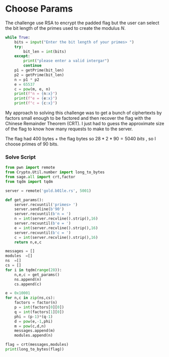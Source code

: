# Choose Params

The challenge use RSA to encrypt the padded flag but the user can select the bit length of the primes used to create the modulus $N$.

```python
while True:
    bits = input("Enter the bit length of your primes> ")
    try:
        bit_len = int(bits)
    except:
        print("please enter a valid intergar")
        continue
    p1 = getPrime(bit_len)
    p2 = getPrime(bit_len)
    n = p1 * p2
    e = 65537
    c = pow(m, e, n)
    print(f"n = {n:x}")
    print(f"e = {e:x}")
    print(f"c = {c:x}")
```

My approach to solving this challenge was to get a bunch of ciphertexts by factors small enough to be factored and then recover the flag with the Chinese Remainder Theorem (CRT). I just had to guess the approximate size of the flag to know how many requests to make to the server.

The flag had 400 bytes + the flag bytes so  $28 * 2*90= 5040\ bits$ , so I choose primes of 90 bits. 

### Solve Script

```python
from pwn import remote
from Crypto.Util.number import long_to_bytes
from sage.all import crt,factor
from tqdm import tqdm

server = remote('gold.b01le.rs', 5001)

def get_params():
    server.recvuntil('primes> ')
    server.sendline(b'90')
    server.recvuntil(b'n = ')
    n = int(server.recvline().strip(),16)
    server.recvuntil(b'e = ')
    e = int(server.recvline().strip(),16)
    server.recvuntil(b'c = ')
    c = int(server.recvline().strip(),16)
    return n,e,c

messages = []
modules  =[]
ns  =[]
cs = []	
for i in tqdm(range(28)):
    n,e,c = get_params()
    ns.append(n)
    cs.append(c)

e = 0x10001
for n,c in zip(ns,cs):
    factors = factor(n)
    p = int(factors[0][0])
    q = int(factors[1][0])
    phi = (p-1)*(q-1)
    d = pow(e,-1,phi)
    m = pow(c,d,n)
    messages.append(m)
    modules.append(n)

flag = crt(messages,modules)
print(long_to_bytes(flag))
```